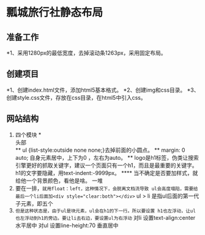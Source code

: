# 瓢城旅行社静态布局
## 准备工作
*1、采用1280px的最低宽度，去掉滚动条1263px，采用固定布局。
## 创建项目
*1、创建index.html文件，添加html5基本格式。
*2、创建img和css目录。
*3、创建style.css文件，存放在css目录，在html5中引入css。
## 网站结构
1. 四个模块
   *<nav>头部</nav>
      ** ul {list-style:outside none none;}去掉前面的小圆点。
      ** margin: 0 auto; 自身元素居中，上下为0 ，左右为auto。
      ** logo是h1标签，伪类让搜索引擎更好的抓取关键字，建议一个页面只有一个h1，而且是最重要的关键字。h1的文字要隐藏，用text-indent:-9999px。
      **** 当不确定是否要加样式，就给他一个背景颜色，看他是啥。
      一堆<li>要在一排，`就用float：left，这种情况下，会脱离文档流导致 ul会高度塌陷，需要给最后一个li后面加<div style="clear:both"></div>`
      ul > li 是指ul后面的第一代子元素，即五个<li> 
      `但是这种状态是，由于ul是块元素，ul会在h1的下一行。所以要设置 h1也左浮动，让ul也左浮动到h1的旁边。要让li去右边，要设置ul为右浮动`
      对li 设置text-align:center 水平居中
      对ul  设置line-height:70 垂直居中

     


